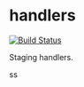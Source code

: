 # handlers

[![Build Status](https://travis-ci.org/atomisthqa/handlers.svg?branch=master)](https://travis-ci.org/atomisthqa/handlers)

Staging handlers.
  
 
  
 
ss
